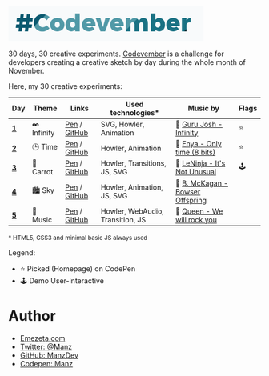 ![Codevember 2018](codevember-logo.gif)

30 days, 30 creative experiments. [Codevember](http://codevember.xyz/) is a challenge for developers creating a creative sketch by day during the whole month of November.

Here, my 30 creative experiments:

| Day | Theme | Links | Used technologies* | Music by | Flags |
|-----|-------|--------------|-------------|-------------------|----------|
| [**1**](https://twitter.com/Manz/status/1060249263425359873) | **∞** Infinity | [Pen](https://codepen.io/manz/pen/oQbWWj) / [GitHub](https://manzdev.github.io/codevember2018/day-1/) | SVG, Howler, Animation | 🎵 [Guru Josh - Infinity](https://en.wikipedia.org/wiki/Infinity_(Guru_Josh_song)) | ⭐ |
| [**2**](https://twitter.com/Manz/status/1060292299467485185) | 🕒 Time | [Pen](https://codepen.io/manz/pen/wQMpJK) / [GitHub](https://manzdev.github.io/codevember2018/day-2/) | Howler, Animation | 🎵 [Enya - Only time (8 bits)](https://www.youtube.com/watch?v=nuednVPR92Y) | ⭐ |
| [**3**](https://twitter.com/Manz/status/1060503517931147264) | 🥕 Carrot | [Pen](https://codepen.io/manz/pen/gQrbXY) / [GitHub](https://manzdev.github.io/codevember2018/day-3/) | Howler, Transitions, JS, SVG | 🎵 [LeNinja - It's Not Unusual](https://soundcloud.com/vermelindo/itsnotunusual8bits) | 🕹 |
| [**4**](https://twitter.com/Manz/status/1060860535565152256) | 🏙️ Sky | [Pen](https://codepen.io/manz/full/qQNdNv/) / [GitHub](https://manzdev.github.io/codevember2018/day-4/) | Howler, Animation, JS, SVG | 🎵 [B. McKagan - Bowser Offspring](https://soundcloud.com/vermelindo/itsnotunusual8bits) | |
| [**5**](https://twitter.com/Manz/status/1062023724126429187) | 🎼 Music | [Pen](https://codepen.io/manz/pen/rQWYrR) / [GitHub](https://manzdev.github.io/codevember2018/day-5/) | Howler, WebAudio, Transition, JS | 🎵 [Queen - We will rock you](https://www.youtube.com/watch?v=-tJYN-eG1zk) | |

<small>* HTML5, CSS3 and minimal basic JS always used</small>

Legend:
* ⭐ Picked (Homepage) on CodePen
* 🕹 Demo User-interactive

# Author

- [Emezeta.com](https://www.emezeta.com/)
- [Twitter: @Manz](https://twitter.com/Manz)
- [GitHub: ManzDev](https://github.com/ManzDev)
- [Codepen: Manz](https://codepen.io/Manz)
